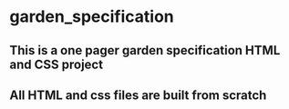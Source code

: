 # garden_specification
## This is a one pager garden specification HTML and CSS project
## All HTML and css files are built from scratch
